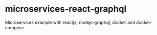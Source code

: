 # microservices-react-graphql
Microservices example with reactjs, nodejs-graphql, docker and docker-compose
